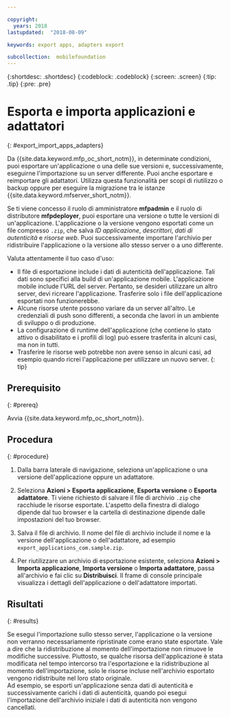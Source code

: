 ```yaml
---

copyright:
  years: 2018
lastupdated:  "2018-08-09"

keywords: export apps, adapters export

subcollection:  mobilefoundation
---
```


{:shortdesc: .shortdesc}
{:codeblock: .codeblock}
{:screen: .screen}
{:tip: .tip}
{:pre: .pre}

# Esporta e importa applicazioni e adattatori
{: #export_import_apps_adapters}

Da {{site.data.keyword.mfp_oc_short_notm}}, in determinate condizioni, puoi esportare un'applicazione o una delle sue versioni e, successivamente, eseguirne l'importazione su un server differente. Puoi anche esportare e reimportare gli adattatori. Utilizza questa funzionalità per scopi di riutilizzo o backup oppure per eseguire la migrazione tra le istanze {{site.data.keyword.mfserver_short_notm}}.

Se ti viene concesso il ruolo di amministratore **mfpadmin** e il ruolo di distributore **mfpdeployer**, puoi esportare una versione o tutte le versioni di un'applicazione. L'applicazione o la versione vengono esportati come un file compresso `.zip`, che salva *ID applicazione*, *descrittori*, *dati di autenticità* e *risorse web*. Puoi successivamente importare l'archivio per ridistribuire l'applicazione o la versione allo stesso server o a uno differente.

Valuta attentamente il tuo caso d'uso:
* Il file di esportazione include i dati di autenticità dell'applicazione. Tali dati sono specifici alla build di un'applicazione mobile. L'applicazione mobile include l'URL del server. Pertanto, se desideri utilizzare un altro server, devi ricreare l'applicazione. Trasferire solo i file dell'applicazione esportati non funzionerebbe.
* Alcune risorse utente possono variare da un server all'altro. Le credenziali di push sono differenti, a seconda che lavori in un ambiente di sviluppo o di produzione.
* La configurazione di runtime dell'applicazione (che contiene lo stato attivo o disabilitato e i profili di log) può essere trasferita in alcuni casi, ma non in tutti.
* Trasferire le risorse web potrebbe non avere senso in alcuni casi, ad esempio quando ricrei l'applicazione per utilizzare un nuovo server.
{: tip}

##  Prerequisito
{: #prereq}

Avvia {{site.data.keyword.mfp_oc_short_notm}}.

##  Procedura
{: #procedure}

1.  Dalla barra laterale di navigazione, seleziona un'applicazione o una versione dell'applicazione oppure un adattatore.

2.  Seleziona **Azioni > Esporta applicazione**, **Esporta versione** o **Esporta adattatore**.
     Ti viene richiesto di salvare il file di archivio `.zip` che racchiude le risorse esportate. L'aspetto della finestra di dialogo dipende dal tuo browser e la cartella di destinazione dipende dalle impostazioni del tuo browser.

3.   Salva il file di archivio.
      Il nome del file di archivio include il nome e la versione dell'applicazione o dell'adattatore, ad esempio `export_applications_com.sample.zip`.

4.   Per riutilizzare un archivio di esportazione esistente, seleziona **Azioni > Importa applicazione**, **Importa versione** o **Importa adattatore**, passa all'archivio e fai clic su **Distribuisci**.
      Il frame di console principale visualizza i dettagli dell'applicazione o dell'adattatore importati.

##    Risultati
{: #results}

Se esegui l'importazione sullo stesso server, l'applicazione o la versione non verranno necessariamente ripristinate come erano state esportate. Vale a dire che la ridistribuzione al momento dell'importazione non rimuove le modifiche successive. Piuttosto, se qualche risorsa dell'applicazione è stata modificata nel tempo intercorso tra l'esportazione e la ridistribuzione al momento dell'importazione, solo le risorse incluse nell'archivio esportato vengono ridistribuite nel loro stato originale.
<br/>
Ad esempio, se esporti un'applicazione senza dati di autenticità e successivamente carichi i dati di autenticità, quando poi esegui l'importazione dell'archivio iniziale i dati di autenticità non vengono cancellati.
